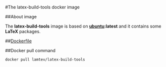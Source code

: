 #The latex-build-tools docker image

##About image

The __latex-build-tools__ image is based on [__ubuntu__](https://hub.docker.com/_/ubuntu/)__:latest__ and it contains some __LaTeX__ packages.
 
##[Dockerfile](https://github.com/lamtev/build-tools-dockers/blob/master/latex-build-tools/Dockerfile)
 
##Docker pull command
 
`docker pull lamtev/latex-build-tools`
